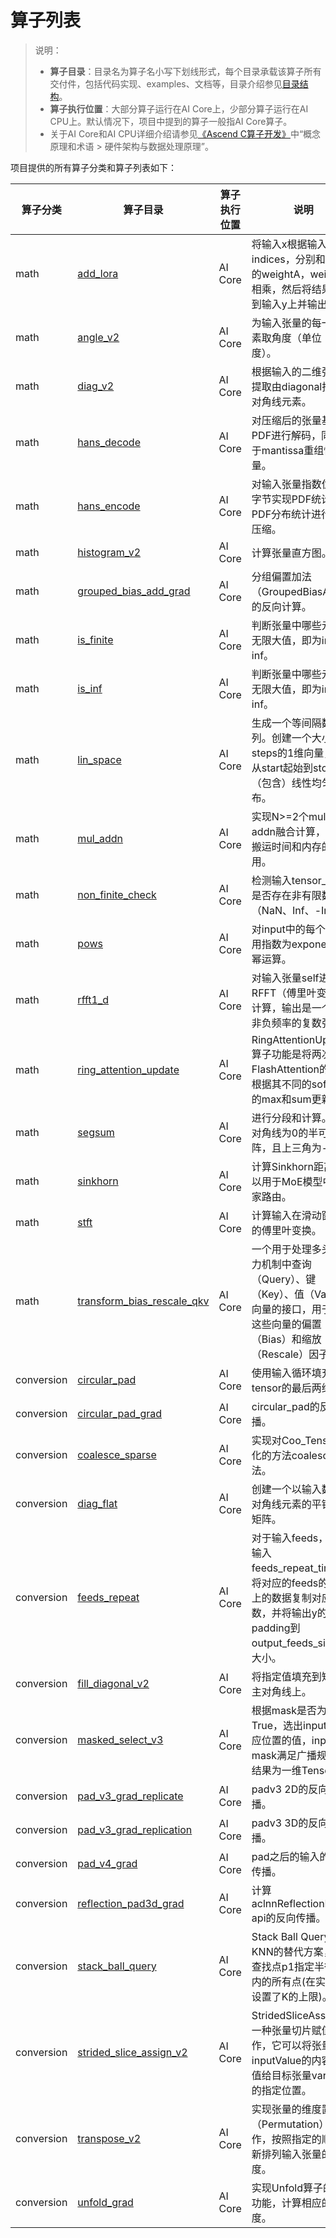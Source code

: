 # 算子列表

> 说明：
> - **算子目录**：目录名为算子名小写下划线形式，每个目录承载该算子所有交付件，包括代码实现、examples、文档等，目录介绍参见[目录结构](../../README.md#目录结构)。
> - **算子执行位置**：大部分算子运行在AI Core上，少部分算子运行在AI CPU上。默认情况下，项目中提到的算子一般指AI Core算子。
> - 关于AI Core和AI CPU详细介绍请参见[《Ascend C算子开发》](https://hiascend.com/document/redirect/CannCommunityOpdevAscendC)中“概念原理和术语 > 硬件架构与数据处理原理”。

项目提供的所有算子分类和算子列表如下：

|  算子分类  |   算子目录   |    算子执行位置   |     说明     |
|---------|--------------|-------------------|-----------|
| math   | [add_lora](../../math/add_lora/README.md)     | AI Core     |  将输入x根据输入索引indices，分别和对应的weightA，weightB相乘，然后将结果累加到输入y上并输出。    |
| math   | [angle_v2](../../math/angle_v2/README.md)        | AI Core  |  为输入张量的每一个元素取角度（单位：弧度）。 |
| math   | [diag_v2](../../math/diag_v2/README.md)          | AI Core  |  根据输入的二维张量，提取由diagonal指定的对角线元素。 |
| math   | [hans_decode](../../math/hans_decode/README.md)          | AI Core | 对压缩后的张量基于PDF进行解码，同时基于mantissa重组恢复张量。 |
| math   | [hans_encode](../../math/hans_encode/README.md)       | AI Core  | 对输入张量指数位所在字节实现PDF统计，按PDF分布统计进行无损压缩。  |
| math   | [histogram_v2](../../math/histogram_v2/README.md)        | AI Core | 计算张量直方图。 |
| math   | [grouped_bias_add_grad](../../math/grouped_bias_add_grad/README.md)        | AI Core | 分组偏置加法（GroupedBiasAdd）的反向计算。 |
| math   | [is_finite](../../math/is_finite/README.md)               | AI Core | 判断张量中哪些元素是无限大值，即为inf、-inf。 |
| math   | [is_inf](../../math/is_inf/README.md)         | AI Core   |  判断张量中哪些元素是无限大值，即为inf、-inf。  |
| math   | [lin_space](../../math/lin_space/README.md)            | AI Core   |   生成一个等间隔数值序列。创建一个大小为steps的1维向量，其值从start起始到stop结束（包含）线性均匀分布。 |
| math   | [mul_addn](../../math/mul_addn/README.md)    | AI Core             | 实现N>=2个mul和addn融合计算，减少搬运时间和内存的占用。       |
| math   | [non_finite_check](../../math/non_finite_check/README.md)     | AI Core       | 检测输入tensor_list中是否存在非有限数值（NaN、Inf、-Inf）。      |
| math   | [pows](../../math/pows/README.md)                | AI Core | 对input中的每个元素应用指数为exponent的幂运算。 |
| math   | [rfft1_d](../../math/rfft1_d/README.md)      | AI Core      | 对输入张量self进行RFFT（傅里叶变换）计算，输出是一个包含非负频率的复数张量。           |
| math   | [ring_attention_update](../../math/ring_attention_update/README.md)   | AI Core    | RingAttentionUpdate算子功能是将两次FlashAttention的输出根据其不同的softmax的max和sum更新。     |
| math   | [segsum](../../math/segsum/README.md)              | AI Core | 进行分段和计算。生成对角线为0的半可分矩阵，且上三角为-inf。|
| math   | [sinkhorn](../../math/sinkhorn/README.md)         | AI Core   | 计算Sinkhorn距离，可以用于MoE模型中的专家路由。      |
| math   | [stft](../../math/stft/README.md)      | AI Core    | 计算输入在滑动窗口内的傅里叶变换。       |
| math   | [transform_bias_rescale_qkv](../../math/transform_bias_rescale_qkv/README.md) | AI Core | 一个用于处理多头注意力机制中查询（Query）、键（Key）、值（Value）向量的接口，用于调整这些向量的偏置（Bias）和缩放（Rescale）因子。 |
| conversion   | [circular_pad](../../conversion/circular_pad/README.md)       | AI Core   |  使用输入循环填充输入tensor的最后两维。                  |
| conversion   | [circular_pad_grad](../../conversion/circular_pad_grad/README.md)   | AI Core   |  circular_pad的反向传播。                       |
| conversion   | [coalesce_sparse](../../conversion/coalesce_sparse/README.md)        | AI Core   | 实现对Coo_Tensor优化的方法coalesce()方法。           |
| conversion   | [diag_flat](../../conversion/diag_flat/README.md)      | AI Core      | 创建一个以输入数组为对角线元素的平铺对角矩阵。        |
| conversion   | [feeds_repeat](../../conversion/feeds_repeat/README.md)      | AI Core   | 对于输入feeds，根据输入feeds_repeat_times，将对应的feeds的第0维上的数据复制对应的次数，并将输出y的第0维padding到output_feeds_size的大小。     |
| conversion   | [fill_diagonal_v2](../../conversion/fill_diagonal_v2/README.md)    | AI Core | 将指定值填充到矩阵的主对角线上。             |
| conversion   | [masked_select_v3](../../conversion/masked_select_v3/README.md)    | AI Core    | 根据mask是否为True，选出input中对应位置的值，input和mask满足广播规则，结果为一维Tensor。   |
| conversion   | [pad_v3_grad_replicate](../../conversion/pad_v3_grad_replicate/README.md)     | AI Core   | padv3 2D的反向传播。                 |
| conversion   | [pad_v3_grad_replication](../../conversion/pad_v3_grad_replication/README.md)      | AI Core   | padv3 3D的反向传播。     |
| conversion   | [pad_v4_grad](../../conversion/pad_v4_grad/README.md)        | AI Core      | pad之后的输入的反向传播。   |
| conversion   | [reflection_pad3d_grad](../../conversion/reflection_pad3d_grad/README.md)     | AI Core    | 计算aclnnReflectionPad3d api的反向传播。             |
| conversion   | [stack_ball_query](../../conversion/stack_ball_query/README.md)       | AI Core   | Stack Ball Query 是KNN的替代方案，用于查找点p1指定半径范围内的所有点(在实现中设置了K的上限)。          |
| conversion   | [strided_slice_assign_v2](../../conversion/strided_slice_assign_v2/README.md) | AI Core    | StridedSliceAssign是一种张量切片赋值操作，它可以将张量inputValue的内容，赋值给目标张量varRef中的指定位置。   |
| conversion   | [transpose_v2](../../conversion/transpose_v2/README.md)       | AI Core     | 实现张量的维度置换（Permutation）操作，按照指定的顺序重新排列输入张量的维度。        |
| conversion   | [unfold_grad](../../conversion/unfold_grad/README.md)       | AI Core     | 实现Unfold算子的反向功能，计算相应的梯度。       |
